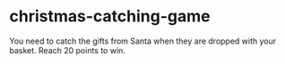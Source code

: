 # christmas-catching-game
You need to catch the gifts from Santa when they are dropped with your basket. Reach 20 points to win.
